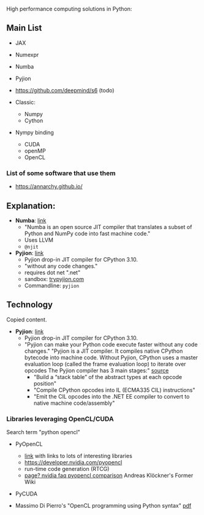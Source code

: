 High performance computing solutions in Python:


## Main List
* JAX
* Numexpr
* Numba
* Pyjion
* https://github.com/deepmind/s6 (todo)
* Classic:
   * Numpy
   * Cython

* Nympy binding
   * CUDA
   * openMP
   * OpenCL

### List of some software that use them
* https://annarchy.github.io/

## Explanation:
* **Numba**:  [link](https://numba.pydata.org/)
   * "Numba is an open source JIT compiler that translates a subset of Python and NumPy code into fast machine code."
   *  Uses LLVM
   *  `@njit`
* **Pyjion**: [link](https://pyjion.readthedocs.io/en/latest/)
   * Pyjion drop-in JIT compiler for CPython 3.10.
   * "without any code changes."
   * requires dot net ".net"
   * sandbox: [trypyjion.com](trypyjion.com)
   * Commandline: `pyjion`

## Technology
Copied content.
* **Pyjion**: [link](https://pyjion.readthedocs.io/en/latest/)
   * Pyjion drop-in JIT compiler for CPython 3.10.
   * "Pyjion can make your Python code execute faster without any code changes." "Pyjion is a JIT compiler. It compiles native CPython bytecode into machine code. Without Pyjion, CPython uses a master evaluation loop (called the frame evaluation loop) to iterate over opcodes The Pyjion compiler has 3 main stages:" [source](https://www.trypyjion.com)
      * "Build a “stack table” of the abstract types at each opcode position"
      * "Compile CPython opcodes into IL (ECMA335 CIL) instructions"
      * "Emit the CIL opcodes into the .NET EE compiler to convert to native machine code/assembly"

### Libraries leveraging OpenCL/CUDA
Search term "python opencl"
* PyOpenCL
   * [link](https://documen.tician.de/pyopencl/) with links to lots of interesting libraries
   * https://developer.nvidia.com/pyopencl
   * run-time code generation (RTCG)
   * [page? nvidia faq pyopencl comparison](https://wiki.tiker.net/PyOpenCL/FrequentlyAskedQuestions/) Andreas Klöckner's Former Wiki

* PyCUDA
* Massimo Di Pierro's "OpenCL programming using Python syntax" [pdf](https://airccj.org/CSCP/vol3/csit3506.pdf)

